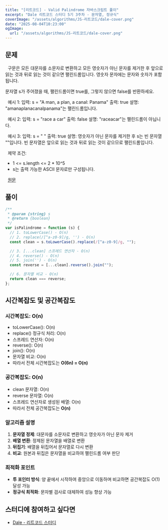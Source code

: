 ```yaml
---
title: "[리트코드] - Valid Palindrome 자바스크립트 풀이"
excerpt: "Dale 리트코드 스터디 5기 3주차 - 문자열, 정규식"
coverImage: "/assets/algorithms/JS-리트코드/dale-cover.png"
date: "2025-08-04T10:23:00"
ogImage:
  url: "/assets/algorithms/JS-리트코드/dale-cover.png"
---
```


## 문제

&nbsp;
구문은 모든 대문자를 소문자로 변환하고 모든 영숫자가 아닌 문자를 제거한 후 앞으로 읽는 것과 뒤로 읽는 것이 같으면 팰린드롬입니다. 영숫자 문자에는 문자와 숫자가 포함됩니다.

문자열 s가 주어졌을 때, 팰린드롬이면 true를, 그렇지 않으면 false를 반환하세요.

&nbsp;
예시 1:
입력: s = "A man, a plan, a canal: Panama"
출력: true
설명: "amanaplanacanalpanama"는 팰린드롬입니다.

&nbsp;
예시 2:
입력: s = "race a car"
출력: false
설명: "raceacar"는 팰린드롬이 아닙니다.

&nbsp;
예시 3:
입력: s = " "
출력: true
설명: 영숫자가 아닌 문자를 제거한 후 s는 빈 문자열 ""입니다.
빈 문자열은 앞으로 읽는 것과 뒤로 읽는 것이 같으므로 팰린드롬입니다.

&nbsp;
제약 조건:

- 1 <= s.length <= 2 \* 10^5
- s는 출력 가능한 ASCII 문자로만 구성됩니다.

&nbsp;
[원문](https://leetcode.com/problems/valid-palindrome/description/)

## 풀이

```javascript
/**
 * @param {string} s
 * @return {boolean}
 */
var isPalindrome = function (s) {
  // 1. toLowerCase() - O(n)
  // 2. replace(/[^a-z0-9]/g, '') - O(n)
  const clean = s.toLowerCase().replace(/[^a-z0-9]/g, "");

  // 3. [...clean] 스프레드 연산자 - O(n)
  // 4. reverse() - O(n)
  // 5. join('') - O(n)
  const reverse = [...clean].reverse().join("");

  // 6. 문자열 비교 - O(n)
  return clean === reverse;
};
```

## 시간복잡도 및 공간복잡도

### 시간복잡도: O(n)

- toLowerCase(): O(n)
- replace() 정규식 처리: O(n)
- 스프레드 연산자: O(n)
- reverse(): O(n)
- join(): O(n)
- 문자열 비교: O(n)
- 따라서 전체 시간복잡도는 **O(6n) = O(n)**

### 공간복잡도: O(n)

- clean 문자열: O(n)
- reverse 문자열: O(n)
- 스프레드 연산자로 생성된 배열: O(n)
- 따라서 전체 공간복잡도는 **O(n)**

### 알고리즘 설명

1. **문자열 정제**: 대문자를 소문자로 변환하고 영숫자가 아닌 문자 제거
2. **배열 변환**: 정제된 문자열을 배열로 변환
3. **뒤집기**: 배열을 뒤집어서 문자열로 다시 변환
4. **비교**: 원본과 뒤집은 문자열을 비교하여 팰린드롬 여부 판단

### 최적화 포인트

- **투 포인터 방식**: 양 끝에서 시작하여 중앙으로 이동하며 비교하면 공간복잡도 O(1) 달성 가능
- **정규식 최적화**: 문자별 검사로 대체하여 성능 향상 가능

## 스터디에 참여하고 싶다면

- [Dale - 리트코드 스터디](https://github.com/DaleStudy/leetcode-study)
